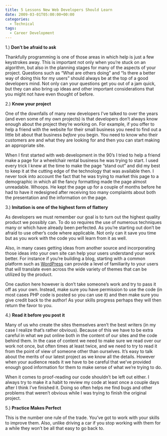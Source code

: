 ```yaml
---
title: 5 Lessons New Web Developers Should Learn
date: 2009-03-01T05:00:00+00:00
categories:
  - Technical
tags:
  - Career Development
---
```


1.) **Don’t be afraid to ask**

Thankfully programming is one of those areas in which help is just a few keystrokes away. This is important not only when you’re stuck on an algorithm, but also in the planning stages for many of the aspects of your project. Questions such as “What are others doing” and “Is there a better way of doing this for my users” should always be at the top of a good developers mind. Not only can your questions get you out of a jam quick, but they can also bring up ideas and other important considerations that you might not have even thought of before.

2.) **Know your project**

One of the downfalls of many new developers I’ve talked to over the years (and even some of my own projects) is that developers don’t always know enough about the project they’re working on. For example, if you offer to help a friend with the website for their small business you need to find out a little bit about that business _before_ you begin. You need to know who their customers are and what they are looking for and then you can start making an appropriate site.

When I first started with web development in the 90’s I tried to help a friend make a page for a wheelchair rental business he was trying to start. I used every trick I knew at the time to make the page “stand out” and did my best to keep it at the cutting edge of the technology that was available then. I never took into account the fact that he was trying to market this page to a demographic in which all the fancy formatting made the page almost unreadable. Whoops. He kept the page up for a couple of months before he had to have it redesigned after receiving too many complaints about both the presentation and the information on the page.

3.) **Imitation is one of the highest form of flattery**

As developers we must remember our goal is to turn out the highest quality product we possibly can. To do so requires the use of numerous techniques many or which have already been perfected. As you’re starting out don’t be afraid to use other’s code where applicable. Not only can it save you time but as you work with the code you will learn from it as well.

Also, in many cases getting ideas from another source and incorporating those ideas into your own site can help your users understand your work better. For instance if you’re building a blog, starting with a common platform such as [WordPress](http://www.wodpress.org) can provide a level of familiarity to your users that will translate even across the wide variety of themes that can be utilized by the product.

One caution here however is don’t take someone’s work and try to pass it off as your own. Instead, make sure you have permission to use the code (in most cases PHP code is posted so you can use it) and then make sure you give credit back to the author! As your skills progress perhaps they will then return the favor to you.

4.) **Read it before you post it**

Many of us who create the sites themselves aren’t the best writers (in my case I realize that’s rather obvious). Because of this we have to be extra careful in what we put online both in the content of our sites and the code behind them. In the case of content we need to make sure we read over our work not once, but often times at least twice, and we need to try to read it from the point of view of someone other than ourselves. It’s easy to talk about the merits of our latest project as we know all the details. However when your audience reads it we have to be careful that we’ve provided enough good information for them to make sense of what we’re trying to do.

When it comes to proof-reading our code shouldn’t be left out either. I always try to make it a habit to review my code at least once a couple days after I think I’ve finished it. Doing so often helps me find bugs and other problems that weren’t obvious while I was trying to finish the original project.

5.) **Practice Makes Perfect**

This is the number one rule of the trade. You’ve got to work with your skills to improve them. Also, unlike driving a car if you stop working with them for a while they won’t be all that easy to go back to.